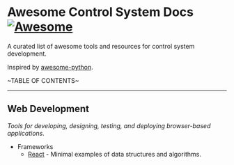 # Awesome Control System Docs [![Awesome](https://cdn.rawgit.com/sindresorhus/awesome/d7305f38d29fed78fa85652e3a63e154dd8e8829/media/badge.svg)](https://github.com/sindresorhus/awesome)

A curated list of awesome tools and resources for control system development.

Inspired by [awesome-python](https://github.com/vinta/awesome-python).

~TABLE OF CONTENTS~

---

## Web Development

*Tools for developing, designing, testing, and deploying browser-based applications.*

* Frameworks
    * [React](https://github.com/keon/algorithms) - Minimal examples of data structures and algorithms.
